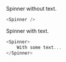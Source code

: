 Spinner without text.
```js
<Spinner />
```

Spinner with text.
```js
<Spinner>
	With some text...
</Spinner>
```
